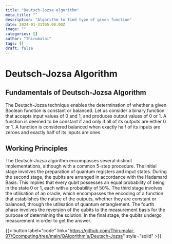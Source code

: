 ```yaml
---
title: "Deutsch-Jozsa algorithm"
meta_title: ""
description: "Algorithm to find type of given function"
date: 2024-01-31T05:00:00Z
image: ""
categories: []
author: "Thirumalai"
tags: []
draft: false
---
```


# Deutsch-Jozsa Algorithm
## Fundamentals of Deutsch-Jozsa Algorithm

The Deutsch-Jozsa technique enables the determination of whether a given Boolean function is constant or balanced. Let us consider a binary function that accepts input values of 0 and 1, and produces output values of 0 or 1. A function is deemed to be constant if and only if all of its outputs are either 0 or 1. A function is considered balanced when exactly half of its inputs are zeroes and exactly half of its inputs are ones.

## Working Principles

The Deutsch-Jozsa algorithm encompasses several distinct implementations, although with a common 5-step procedure. The initial stage involves the preparation of quantum registers and input states. During the second stage, the qubits are arranged in accordance with the Hadamard Basis. This implies that every qubit possesses an equal probability of being in the state 0 or 1, each with a probability of 50%. The third stage involves the utilisation of an oracle, which encompasses the encoding of a function that establishes the nature of the outputs, whether they are constant or balanced, through the utilisation of quantum entanglement. The fourth phase involves the reversion of the qubits to the measurement basis for the purpose of determining the solution. In the final stage, the qubits undergo measurement in order to get the answer.

{{< button label="code" link="https://github.com/Thirumalai-97/Qcomputing/tree/main/QAlgorithm's/Deutsch-Jozsa" style="solid" >}}
